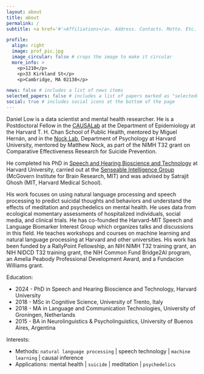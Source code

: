 ```yaml
---
layout: about
title: about
permalink: /
subtitle: <a href='#'>Affiliations</a>. Address. Contacts. Motto. Etc.

profile:
  align: right
  image: prof_pic.jpg
  image_circular: false # crops the image to make it circular
  more_info: >
    <p>1210</p>
    <p>33 Kirkland St</p>
    <p>Cambridge, MA 02138</p>

news: false # includes a list of news items
selected_papers: false # includes a list of papers marked as "selected={true}"
social: true # includes social icons at the bottom of the page
---
```


Daniel Low is a data scientist and mental health researcher. He is a Postdoctoral Fellow in the [CAUSALab](https://causalab.sph.harvard.edu/) at the Department of Epidemiology at the Harvard T. H. Chan School of Public Health, mentored by Miguel Hernán, and in the [Nock Lab](https://nocklab.fas.harvard.edu/), Department of Psychology at Harvard University, mentored by Matthew Nock, as part of the NIMH T32 grant on Comparative Effectiveness Research for Suicide Prevention. 
 
He completed his PhD in [Speech and Hearing Bioscience and Technology](https://shbtphd.hms.harvard.edu/) at Harvard University, carried out at the [Senseable Intelligence Group](https://sensein.group/) (McGovern Institute for Brain Research, MIT) and was advised by Satrajit Ghosh (MIT, Harvard Medical School). 
 
His work focuses on using natural language processing and speech processing to predict suicidal thoughts and behaviors and understand the effects of meditation and psychedelics on mental health. He uses data from ecological momentary assessments of hospitalized individuals, social media, and clinical trials. He has co-founded the Harvard-MIT Speech and Language Biomarker Interest Group which organizes talks and discussions in this field. He teaches workshops and courses on machine learning and natural language processing at Harvard and other universities. His work has been funded by a RallyPoint Fellowship, an NIH NIMH T32 training grant, an NIH NIDCD T32 training grant, the NIH Common Fund Bridge2AI program, an Amelia Peabody Professional Development Award, and a Fundacion Williams grant. 

Education:
- 2024 - PhD in Speech and Hearing Bioscience and Technology, Harvard University
- 2018 - MSc in Cognitive Science, University of Trento, Italy
- 2018 - MA in Language and Communication Technologies, University of Groningen, Netherlands
- 2015 - BA in Neurolinguistics & Psycholinguistics, University of Buenos Aires, Argentina

Interests: 
  
- Methods: `natural language processing` | speech technology | `machine learning` | causal inference
- Applications: mental health | `suicide` | meditation | `psychedelics`
